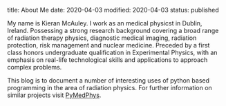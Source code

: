 title: About Me
date: 2020-04-03
modified: 2020-04-03
status: published

My name is Kieran McAuley.  I work as an medical physicst in Dublin, Ireland. Possessing a strong research background covering a broad range of radiation therapy physics, diagnostic medical imaging, radiation protection, risk management and nuclear medicine. Preceded by a first class honors undergraduate qualification in Experimental Physics, with an emphasis on real-life technological skills and applications to approach complex problems.

This blog is to document a number of interesting uses of python based programming in the area of radiation physics. For further information on similar projects visit [PyMedPhys](https://pypi.org/project/pymedphys/).